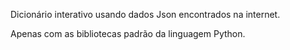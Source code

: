 Dicionário interativo usando dados Json encontrados na internet.

Apenas com as bibliotecas padrão da linguagem Python.